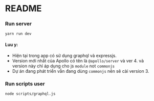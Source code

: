 # README

### Run server
```shell
yarn run dev
```

#### Luu y:
- Hiện tại trong app có sử dụng graphql và expressjs.
- Version mới nhất của Apollo có tên là `@apollo/server` và ver 4. và version này chỉ áp dụng cho js `module` not `commonjs`
- Dự án đang phát triển vẫn đang dùng `commonjs` nên sẽ cài version 3.


### Run scripts user

```shell
node scripts/graphql.js
```